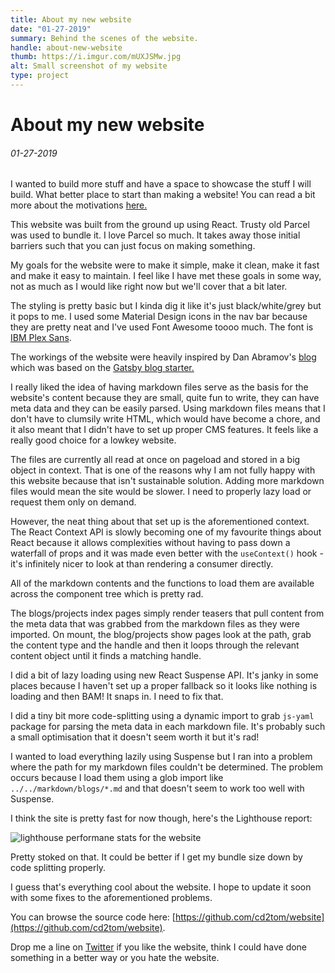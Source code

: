 ```yaml
---
title: About my new website
date: "01-27-2019"
summary: Behind the scenes of the website.
handle: about-new-website
thumb: https://i.imgur.com/mUXJSMw.jpg
alt: Small screenshot of my website
type: project
---
```


# About my new website

###### 01-27-2019

I wanted to build more stuff and have a space to showcase the stuff I will build. What better place to start than making a website! You can read a bit more about the motivations [here.](/blogs/new-website)

This website was built from the ground up using React. Trusty old Parcel was used to bundle it. I love Parcel so much. It takes away those initial barriers such that you can just focus on making something.

My goals for the website were to make it simple, make it clean, make it fast and make it easy to maintain. I feel like I have met these goals in some way, not as much as I would like right now but we'll cover that a bit later.

The styling is pretty basic but I kinda dig it like it's just black/white/grey but it pops to me. I used some Material Design icons in the nav bar because they are pretty neat and I've used Font Awesome toooo much. The font is [IBM Plex Sans](https://fonts.google.com/specimen/IBM+Plex+Sans).

The workings of the website were heavily inspired by Dan Abramov's [blog](https://overreacted.io/) which was based on the [Gatsby blog starter.](https://github.com/gatsbyjs/gatsby-starter-blog)

I really liked the idea of having markdown files serve as the basis for the website's content because they are small, quite fun to write, they can have meta data and they can be easily parsed. Using markdown files means that I don't have to clumsily write HTML, which would have become a chore, and it also meant that I didn't have to set up proper CMS features. It feels like a really good choice for a lowkey website.

The files are currently all read at once on pageload and stored in a big object in context. That is one of the reasons why I am not fully happy with this website because that isn't sustainable solution. Adding more markdown files would mean the site would be slower. I need to properly lazy load or request them only on demand.

However, the neat thing about that set up is the aforementioned context. The React Context API is slowly becoming one of my favourite things about React because it allows complexities without having to pass down a waterfall of props and it was made even better with the `useContext()` hook - it's infinitely nicer to look at than rendering a consumer directly.

All of the markdown contents and the functions to load them are available across the component tree which is pretty rad.

The blogs/projects index pages simply render teasers that pull content from the meta data that was grabbed from the markdown files as they were imported. On mount, the blog/projects show pages look at the path, grab the content type and the handle and then it loops through the relevant content object until it finds a matching handle.

I did a bit of lazy loading using new React Suspense API. It's janky in some places because I haven't set up a proper fallback so it looks like nothing is loading and then BAM! It snaps in. I need to fix that.

I did a tiny bit more code-splitting using a dynamic import to grab `js-yaml` package for parsing the meta data in each markdown file. It's probably such a small optimisation that it doesn't seem worth it but it's rad!

I wanted to load everything lazily using Suspense but I ran into a problem where the path for my markdown files couldn't be determined. The problem occurs because I load them using a glob import like `../../markdown/blogs/*.md` and that doesn't seem to work too well with Suspense.

I think the site is pretty fast for now though, here's the Lighthouse report:

![lighthouse performane stats for the website](https://i.imgur.com/KaL9XKL.jpg)

Pretty stoked on that. It could be better if I get my bundle size down by code splitting properly.

I guess that's everything cool about the website. I hope to update it soon with some fixes to the aforementioned problems.

You can browse the source code here: [https://github.com/cd2tom/website](https://github.com/cd2tom/website).

Drop me a line on [Twitter](https://twitter.com/tomjfinney) if you like the website, think I could have done something in a better way or you hate the website.
